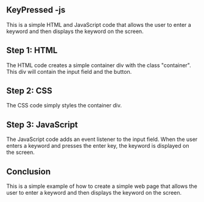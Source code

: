 
## KeyPressed -js

This is a simple HTML and JavaScript code that allows the user to enter a keyword and then displays the keyword on the screen.

## Step 1: HTML

The HTML code creates a simple container div with the class "container". This div will contain the input field and the button.

## Step 2: CSS

The CSS code simply styles the container div.

## Step 3: JavaScript

The JavaScript code adds an event listener to the input field. When the user enters a keyword and presses the enter key, the keyword is displayed on the screen.

## Conclusion

This is a simple example of how to create a simple web page that allows the user to enter a keyword and then displays the keyword on the screen.